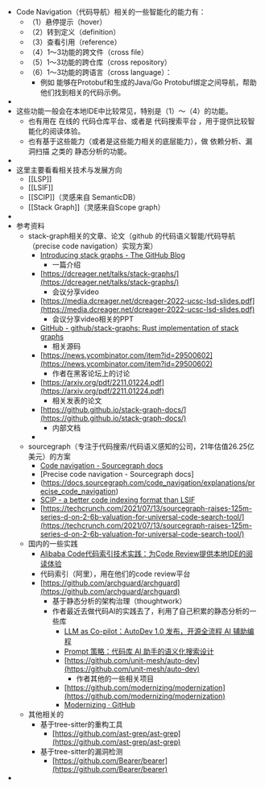 - Code Navigation（代码导航）相关的一些智能化的能力有：
	- （1）悬停提示（hover）
	- （2）转到定义（definition）
	- （3）查看引用（reference）
	- （4）1～3功能的跨文件（cross file）
	- （5）1～3功能的跨仓库（cross repository）
	- （6）1～3功能的跨语言（cross language）：
		- 例如 能够在Protobuf和生成的Java/Go Protobuf绑定之间导航，帮助他们找到相关的代码示例。
-
- 这些功能一般会在本地IDE中比较常见，特别是（1）～（4）的功能。
	- 也有用在 在线的 代码仓库平台、或者是 代码搜索平台 ，用于提供比较智能化的阅读体验。
	- 也有基于这些能力（或者是这些能力相关的底层能力），做 依赖分析、漏洞扫描 之类的 静态分析的功能。
-
- 这里主要看看相关技术与发展方向
	- [[LSP]]
	- [[LSIF]]
	- [[SCIP]]（灵感来自 SemanticDB）
	- [[Stack Graph]]（灵感来自Scope graph）
-
- 参考资料
	- stack-graph相关的文章、论文（github 的代码语义智能/代码导航（precise code navigation）实现方案）
		- [Introducing stack graphs - The GitHub Blog](https://github.blog/2021-12-09-introducing-stack-graphs/)
			- 一篇介绍
		- [https://dcreager.net/talks/stack-graphs/](https://dcreager.net/talks/stack-graphs/)
			- 会议分享video
		- [https://media.dcreager.net/dcreager-2022-ucsc-lsd-slides.pdf](https://media.dcreager.net/dcreager-2022-ucsc-lsd-slides.pdf)
			- 会议分享video相关的PPT
		- [GitHub - github/stack-graphs: Rust implementation of stack graphs](https://github.com/github/stack-graphs)
			- 相关源码
		- [https://news.ycombinator.com/item?id=29500602](https://news.ycombinator.com/item?id=29500602)
			- 作者在黑客论坛上的讨论
		- [https://arxiv.org/pdf/2211.01224.pdf](https://arxiv.org/pdf/2211.01224.pdf)
			- 相关发表的论文
		- [https://github.github.io/stack-graph-docs/](https://github.github.io/stack-graph-docs/)
			- 内部文档
		-
	- sourcegraph（专注于代码搜索/代码语义感知的公司，21年估值26.25亿美元）的方案
		- [Code navigation - Sourcegraph docs](https://docs.sourcegraph.com/code_navigation)
		- [Precise code navigation - Sourcegraph docs]
		- (https://docs.sourcegraph.com/code_navigation/explanations/precise_code_navigation)
		- [SCIP - a better code indexing format than LSIF](https://about.sourcegraph.com/blog/announcing-scip)
		- [https://techcrunch.com/2021/07/13/sourcegraph-raises-125m-series-d-on-2-6b-valuation-for-universal-code-search-tool/](https://techcrunch.com/2021/07/13/sourcegraph-raises-125m-series-d-on-2-6b-valuation-for-universal-code-search-tool/)
	- 国内的一些实践
		- [Alibaba Code代码索引技术实践：为Code Review提供本地IDE的阅读体验](https://mp.weixin.qq.com/s/7ZFezyneFADZ7_unAZWUEg)
		- 代码索引（阿里），用在他们的code review平台
		- [https://github.com/archguard/archguard](https://github.com/archguard/archguard)
			- 基于静态分析的架构治理（thoughtwork）
			- 作者最近去做代码AI的实践去了，利用了自己积累的静态分析的一些库
				- [LLM as Co-pilot：AutoDev 1.0 发布，开源全流程 AI 辅助编程](https://mp.weixin.qq.com/s/2qwx6l32_-P4TfLefMFbfg)
				- [Prompt 策略：代码库 AI 助手的语义化搜索设计](https://mp.weixin.qq.com/s/srV-fOoFvFRdYAvC2VIh0g)
				- [https://github.com/unit-mesh/auto-dev](https://github.com/unit-mesh/auto-dev)
					- 作者其他的一些相关项目
				- [https://github.com/modernizing/modernization](https://github.com/modernizing/modernization)
				- [Modernizing · GitHub](https://github.com/modernizing)
	- 其他相关的
		- 基于tree-sitter的重构工具
			- [https://github.com/ast-grep/ast-grep](https://github.com/ast-grep/ast-grep)
		- 基于tree-sitter的漏洞检测
			- [https://github.com/Bearer/bearer](https://github.com/Bearer/bearer)
-